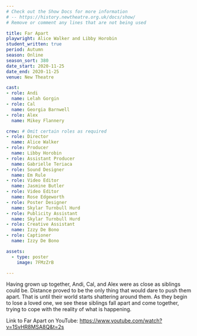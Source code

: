 ```yaml
---
# Check out the Show Docs for more information
# -- https://history.newtheatre.org.uk/docs/show/
# Remove or comment any lines that are not being used

title: Far Apart
playwright: Alice Walker and Libby Horobin
student_written: true
period: Autumn
season: Online
season_sort: 380
date_start: 2020-11-25
date_end: 2020-11-25
venue: New Theatre

cast:
- role: Andi
  name: Lelah Gorgin
- role: Cal
  name: Georgia Barnwell
- role: Alex
  name: Mikey Flannery

crew: # Omit certain roles as required
- role: Director
  name: Alice Walker
- role: Producer
  name: Libby Horobin
- role: Assistant Producer
  name: Gabrielle Teriaca
- role: Sound Designer 
  name: Em Rule
- role: Video Editor 
  name: Jasmine Butler
- role: Video Editor
  name: Rose Edgeworth
- role: Poster Designer 
  name: Skylar Turnbull Hurd
- role: Publicity Assistant
  name: Skylar Turnbull Hurd
- role: Creative Assistant
  name: Izzy De Bono
- role: Captioner
  name: Izzy De Bono

assets:
  - type: poster
    image: 7FMzZrB

---
```


Having grown up together, Andi, Cal, and Alex were as close as siblings could be. Distance proved to be the only thing that would dare to push them apart. That is until their world starts shattering around them. As they begin to lose a loved one, we see these siblings fall apart and come together, trying to cope with the reality of what is happening. 

Link to Far Apart on YouTube: https://www.youtube.com/watch?v=1SvHR8MSA8Q&t=2s

